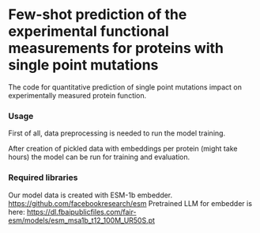 # Few-shot prediction of the experimental functional measurements for proteins with single point mutations

The code for quantitative prediction of single point mutations impact on experimentally measured protein function.

### Usage

First of all, data preprocessing is needed to run the model training.

After creation of pickled data with embeddings per protein (might take hours) the model can be run for training and evaluation.

### Required libraries

Our model data is created with ESM-1b embedder.
https://github.com/facebookresearch/esm
Pretrained LLM for embedder is here:
https://dl.fbaipublicfiles.com/fair-esm/models/esm_msa1b_t12_100M_UR50S.pt



